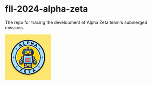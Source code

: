 # fll-2024-alpha-zeta
The repo for tracing the development of Alpha Zeta team's submerged missions.

<img src="https://github.com/pkqguo/fll-2024-alpha-zeta/blob/main/resources/images/alpha-zeta-logo.jpeg" alt="Team Logo" width="150" />
